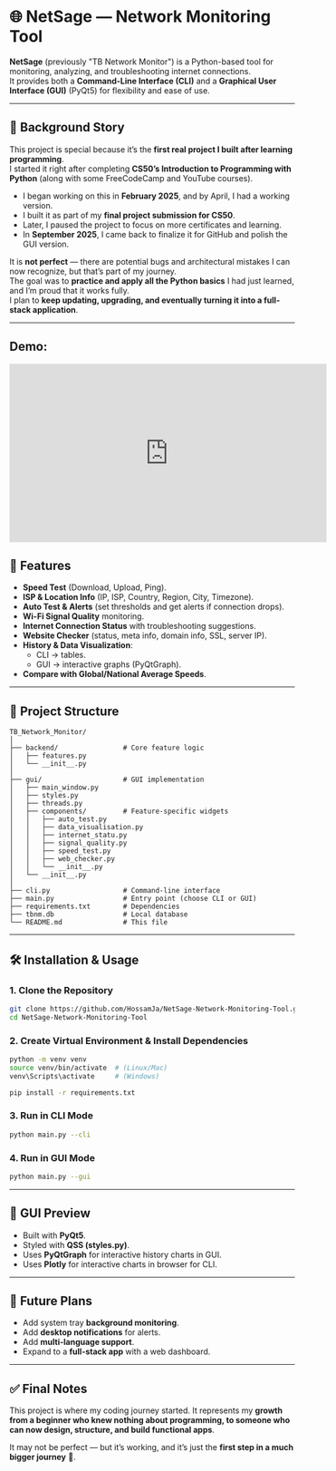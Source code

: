 # 🌐 NetSage — Network Monitoring Tool

**NetSage** (previously "TB Network Monitor") is a Python-based tool for monitoring, analyzing, and troubleshooting internet connections.  
It provides both a **Command-Line Interface (CLI)** and a **Graphical User Interface (GUI)** (PyQt5) for flexibility and ease of use.

---

## 📖 Background Story

This project is special because it’s the **first real project I built after learning programming**.  
I started it right after completing **CS50’s Introduction to Programming with Python** (along with some FreeCodeCamp and YouTube courses).  

- I began working on this in **February 2025**, and by April, I had a working version.  
- I built it as part of my **final project submission for CS50**.  
- Later, I paused the project to focus on more certificates and learning.  
- In **September 2025**, I came back to finalize it for GitHub and polish the GUI version.  

It is **not perfect** — there are potential bugs and architectural mistakes I can now recognize, but that’s part of my journey.  
The goal was to **practice and apply all the Python basics** I had just learned, and I’m proud that it works fully.  
I plan to **keep updating, upgrading, and eventually turning it into a full-stack application**.

---
## Demo:

<iframe width="560" height="315" src="https://www.youtube.com/embed/_gS_DNmrXtE?si=TlTDibBSdm4Hwdly" title="YouTube video player" frameborder="0" allow="accelerometer; autoplay; clipboard-write; encrypted-media; gyroscope; picture-in-picture; web-share" referrerpolicy="strict-origin-when-cross-origin" allowfullscreen></iframe>

## 🚀 Features

- **Speed Test** (Download, Upload, Ping).
- **ISP & Location Info** (IP, ISP, Country, Region, City, Timezone).
- **Auto Test & Alerts** (set thresholds and get alerts if connection drops).
- **Wi-Fi Signal Quality** monitoring.
- **Internet Connection Status** with troubleshooting suggestions.
- **Website Checker** (status, meta info, domain info, SSL, server IP).
- **History & Data Visualization**:
  - CLI → tables.
  - GUI → interactive graphs (PyQtGraph).
- **Compare with Global/National Average Speeds**.

---

## 📂 Project Structure

```
TB_Network_Monitor/
│
├── backend/                # Core feature logic
│   ├── features.py
│   └── __init__.py
│
├── gui/                    # GUI implementation
│   ├── main_window.py
│   ├── styles.py
│   ├── threads.py
│   ├── components/         # Feature-specific widgets
│   │   ├── auto_test.py
│   │   ├── data_visualisation.py
│   │   ├── internet_statu.py
│   │   ├── signal_quality.py
│   │   ├── speed_test.py
│   │   ├── web_checker.py
│   │   └── __init__.py
│   └── __init__.py
│
├── cli.py                  # Command-line interface
├── main.py                 # Entry point (choose CLI or GUI)
├── requirements.txt        # Dependencies
├── tbnm.db                 # Local database
└── README.md               # This file
```

---

## 🛠️ Installation & Usage

### 1. Clone the Repository
```bash
git clone https://github.com/HossamJa/NetSage-Network-Monitoring-Tool.git
cd NetSage-Network-Monitoring-Tool
```

### 2. Create Virtual Environment & Install Dependencies

```bash
python -m venv venv
source venv/bin/activate  # (Linux/Mac)
venv\Scripts\activate     # (Windows)

pip install -r requirements.txt
```

### 3. Run in CLI Mode

```bash
python main.py --cli
```

### 4. Run in GUI Mode

```bash
python main.py --gui
```

---

## 🎨 GUI Preview

* Built with **PyQt5**.
* Styled with **QSS (styles.py)**.
* Uses **PyQtGraph** for interactive history charts in GUI.
* Uses **Plotly** for interactive charts in browser for CLI.

---

## 🔮 Future Plans

* Add system tray **background monitoring**.
* Add **desktop notifications** for alerts.
* Add **multi-language support**.
* Expand to a **full-stack app** with a web dashboard.

---

## ✅ Final Notes

This project is where my coding journey started.
It represents my **growth from a beginner who knew nothing about programming, to someone who can now design, structure, and build functional apps**.

It may not be perfect — but it’s working, and it’s just the **first step in a much bigger journey** 🚀.
